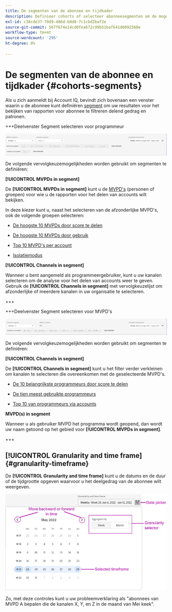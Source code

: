 ```yaml
---
title: De segmenten van de abonnee en tijdkader
description: Definieer cohorts of selecteer abonneesegmenten om de mogelijkheden en patronen van uw kanaalviewers voor het delen van accounts te meten en grafische gereedschappen en rapporten te gebruiken in Account IQ.
exl-id: c38cde37-70d9-486d-b8d0-7c1cbd2baf2e
source-git-commit: 567f674e14cd0fea672c99b51baf641d0092560e
workflow-type: tm+mt
source-wordcount: '295'
ht-degree: 0%

---
```



# De segmenten van de abonnee en tijdkader {#cohorts-segments}

Als u zich aanmeldt bij Account IQ, bevindt zich bovenaan een venster waarin u de abonnee kunt definiëren [segment](/help/accountiq/product-concepts.md#segment-segmet-def) om uw resultaten voor het bekijken van rapporten voor abonnee te filtreren delend gedrag en patronen.

<!--![](assets/segment-timeframe-panel.png)-->

+++Deelvenster Segment selecteren voor programmeur

![](assets/segment-panel-programmer.png)

<!--![](assets/filter-panel.png)-->

De volgende vervolgkeuzemogelijkheden worden gebruikt om segmenten te definiëren:

**[!UICONTROL MVPDs in segment]**

De **[!UICONTROL MVPDs in segment]** kunt u de [MVPD&#39;s](/help/accountiq/product-concepts.md#mvpd-def) (personen of groepen) voor wie u de rapporten voor het delen van accounts wilt bekijken.

In deze kiezer kunt u, naast het selecteren van de afzonderlijke MVPD&#39;s, ook de volgende groepen selecteren:

* [De hoogste 10 MVPDs door score te delen](/help/accountiq/product-concepts.md#top-mvpds-def)

* [De hoogste 10 MVPDs door gebruik](/help/accountiq/product-concepts.md#top-mvpds-def)

* [Top 10 MVPD&#39;s per account](/help/accountiq/product-concepts.md#top-mvpds-def)

* [Isolatiemodus](/help/accountiq/isolation-mode.md)

**[!UICONTROL Channels in segment]**

Wanneer u bent aangemeld als programmeergebruiker, kunt u uw kanalen selecteren om de analyse voor het delen van accounts weer te geven. Gebruik de **[!UICONTROL Channels in segment]** met vervolgkeuzelijst om afzonderlijke of meerdere kanalen in uw organisatie te selecteren.

+++

+++Deelvenster Segment selecteren voor MVPD&#39;s

![](assets/segment-panel-mvpd.png)

De volgende vervolgkeuzemogelijkheden worden gebruikt om segmenten te definiëren:

**[!UICONTROL Channels in segment]**

De **[!UICONTROL Channels in segment]** kunt u het filter verder verkleinen om kanalen te selecteren die overeenkomen met de geselecteerde MVPD&#39;s.

* [De 10 belangrijkste programmeurs door score te delen](/help/accountiq/product-concepts.md#top-mvpds-def)

* [De tien meest gebruikte programmeurs](/help/accountiq/product-concepts.md#top-mvpds-def)

* [Top 10 van programmeurs via accounts](/help/accountiq/product-concepts.md#top-mvpds-def)

**MVPD(s) in segment**

Wanneer u als gebruiker MVPD het programma wordt geopend, dan wordt uw naam getoond op het gebied voor **[!UICONTROL MVPDs in segment]**.

+++




<!--For example, you can define your segment as the "subscribers of the MVPD A that watched the channels X, Y, and Z".-->



## [!UICONTROL Granularity and time frame] {#granularity-timeframe}

De **[!UICONTROL Granularity and time frame]** kunt u de datums en de duur of de tijdgrootte opgeven waarvoor u het deelgedrag van de abonnee wilt weergeven.

![[!UICONTROL Granularity and timeframe]](assets/granularity-timeframe-weekwise.png)

Zo, met deze controles kunt u uw probleemverklaring als &quot;abonnees van MVPD A bepalen die de kanalen X, Y, en Z in de maand van Mei keek&quot;.


